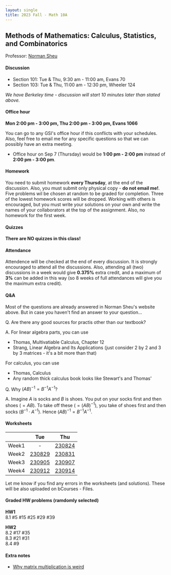 ```yaml
---
layout: single
title: 2023 Fall - Math 10A
---
```



## Methods of Mathematics: Calculus, Statistics, and Combinatorics

Professor: [Norman Sheu](https://sites.google.com/view/normansheu/teaching/math-10a-fall-2023?authuser=1)

#### Discussion

* Section 101: Tue & Thu, 9:30 am - 11:00 am, Evans 70
* Section 103: Tue & Thu, 11:00 am - 12:30 pm, Wheeler 124

*We have Berkeley time - discussion will start 10 minutes later than stated above.*

#### Office hour

**Mon 2:00 pm - 3:00 pm, Thu 2:00 pm - 3:00 pm, Evans 1066**

You can go to any GSI's office hour if this conflicts with your schedules. Also, feel free to email me for any specific questions so that we can possibly have an extra meeting.

* Office hour on Sep 7 (Thursday) would be **1:00 pm - 2:00 pm** instead of **2:00 pm - 3:00 pm**.


#### Homework

You need to submit homework **every Thursday**, at the end of the discussion. Also, you must submit only physical copy - **do not email me!**. Five problems wil be chosen at random to be graded for completion. Three of the lowest homework scores will be dropped. Working with others is encouraged, but you must write your solutions on your own and write the names of your collaborators at the top of the assignment.
Also, no homework for the first week.

#### Quizzes

**There are NO quizzes in this class!**

#### Attendance

Attendence will be checked at the end of every discussion. It is strongly encouraged to attend all the discussions. Also, attending all (two) discussions in a week would give **0.375%** extra credit, and a maximum of **3%** can be added in this way (so 8 weeks of full attendances will give you the maximum extra credit).

#### Q&A

Most of the questions are already answered in Norman Sheu's website above.
But in case you haven't find an answer to your question...

Q. Are there any good sources for practis other than our textbook?

A. For linear algebra parts, you can use

* Thomas, Multivatiable Calculus, Chapter 12
* Strang, Linear Algebra and Its Applications (just consider 2 by 2 and 3 by 3 matrices - it's a bit more than that)

For calculus, you can use

* Thomas, Calculus
* Any random thick calculus book looks like Stewart's and Thomas'

Q. Why $(AB)^{-1} = B^{-1}A^{-1}$?

A. Imagine $A$ is socks and $B$ is shoes.
You put on your socks first and then shoes ($=AB$).
To take off these ($=(AB)^{-1}$), you take of shoes first and then socks ($B^{-1} \cdot A^{-1}$).
Hence $(AB)^{-1} = B^{-1}A^{-1}$.

#### Worksheets

| | Tue | Thu |
| --- | :---: | :---: |
| Week1 | - | [230824](worksheets/WS230824.pdf) |
| Week2 | [230829](worksheets/WS230829sol.pdf) | [230831](worksheets/WS230831sol.pdf) |
| Week3 | [230905](worksheets/WS230905sol.pdf) | [230907](worksheets/WS230907sol.pdf)|
| Week4 | [230912](worksheets/WS230912sol.pdf) | [230914](worksheets/WS230914sol.pdf) |

Let me know if you find any errors in the worksheets (and solutions).
These will be also uploaded on bCourses - Files.

#### Graded HW problems (ramdomly selected)

**HW1** \
8.1 #5 #15 #25 #29 #39

**HW2** \
8.2 #17 #35 \
8.3 #21 #31 \
8.4 #9

#### Extra notes

* [Why matrix multiplication is weird](matmul.pdf)
